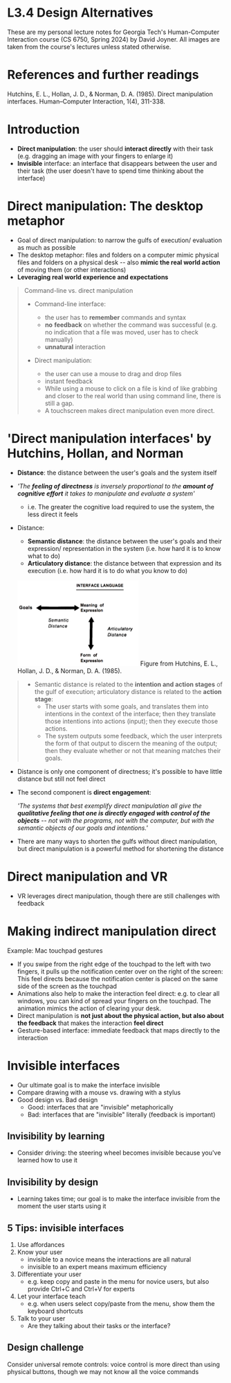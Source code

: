 # L3.4 Design Alternatives

These are my personal lecture notes for Georgia Tech's Human-Computer Interaction course (CS 6750, Spring 2024) by David Joyner. All images are taken from the course's lectures unless stated otherwise.

# References and further readings

Hutchins, E. L., Hollan, J. D., & Norman, D. A. (1985). Direct manipulation interfaces. Human–Computer Interaction, 1(4), 311-338.

# Introduction

- **Direct manipulation**: the user should **interact directly** with their task (e.g. dragging an image with your fingers to enlarge it)
- **Invisible** interface: an interface that disappears between the user and their task (the user doesn't have to spend time thinking about the interface)

# Direct manipulation: The desktop metaphor

- Goal of direct manipulation: to narrow the gulfs of execution/ evaluation as much as possible
- The desktop metaphor: files and folders on a computer mimic physical files and folders on a physical desk -- also **mimic the real world action** of moving them (or other interactions)
- **Leveraging real world experience and expectations**

> Command-line vs. direct manipulation
>
> - Command-line interface:
>   - the user has to **remember** commands and syntax
>   - **no** **feedback** on whether the command was successful (e.g. no indication that a file was moved, user has to check manually)
>   - **unnatural** interaction
>
> - Direct manipulation:
>   - the user can use a mouse to drag and drop files
>   - instant feedback
>   - While using a mouse to click on a file is kind of like grabbing and closer to the real world than using command line, there is still a gap.
>   - A touchscreen makes direct manipulation even more direct.

# 'Direct manipulation interfaces' by Hutchins, Hollan, and Norman

- **Distance**: the distance between the user's goals and the system itself
- *'The **feeling of directness** is inversely proportional to the **amount of cognitive effort** it takes to manipulate and evaluate a system'*
    - i.e. The greater the cognitive load required to use the system, the less direct it feels
- Distance:
    - **Semantic distance**: the distance between the user's goals and their expression/ representation in the system
    (i.e. how hard it is to know what to do)
    - **Articulatory distance**: the distance between that expression and its execution
    (i.e. how hard it is to do what you know to do)

    ![alt text](image-9.png)
    Figure from Hutchins, E. L., Hollan, J. D., & Norman, D. A. (1985).

> - Semantic distance is related to the **intention and action stages** of the gulf of execution; articulatory distance is related to the **action stage**:
>    - The user starts with some goals, and translates them into intentions in the context of the interface; then they translate those intentions into actions (input); then they execute those actions.
>    - The system outputs some feedback, which the user interprets the form of that output to discern the meaning of the output; then they evaluate whether or not that meaning matches their goals.

- Distance is only one component of directness; it's possible to have little distance but still not feel direct

- The second component is **direct engagement**:

    *'The systems that best exemplify direct manipulation all give the **qualitative feeling that one is directly engaged with control of the objects** -- not with the programs, not with the computer, but with the semantic objects of our goals and intentions.'*

- There are many ways to shorten the gulfs without direct manipulation, but direct manipulation is a powerful method for shortening the distance

# Direct manipulation and VR

- VR leverages direct manipulation, though there are still challenges with feedback

# Making indirect manipulation direct

Example: Mac touchpad gestures

- If you swipe from the right edge of the touchpad to the left with two fingers, it pulls up the notification center over on the right of the screen:
This feel directs because the notification center is placed on the same side of the screen as the touchpad
- Animations also help to make the interaction feel direct: e.g. to clear all windows, you can kind of spread your fingers on the touchpad. The animation mimics the action of clearing your desk.
- Direct manipulation is **not just about the physical action, but also about the feedback** that makes the interaction **feel direct**
- Gesture-based interface: immediate feedback that maps directly to the interaction

# Invisible interfaces

- Our ultimate goal is to make the interface invisible
- Compare drawing with a mouse vs. drawing with a stylus
- Good design vs. Bad design
    - Good: interfaces that are "invisible" metaphorically
    - Bad: interfaces that are "invisible" literally (feedback is important)

## Invisibility by learning

- Consider driving: the steering wheel becomes invisible because you've learned how to use it

## Invisibility by design

- Learning takes time; our goal is to make the interface invisible from the moment the user starts using it

## 5 Tips: invisible interfaces

1. Use affordances
2. Know your user
    - invisible to a novice means the interactions are all natural
    - invisible to an expert means maximum efficiency
3. Differentiate your user
    - e.g. keep copy and paste in the menu for novice users, but also provide Ctrl+C and Ctrl+V for experts
4. Let your interface teach
    - e.g. when users select copy/paste from the menu, show them the keyboard shortcuts
5. Talk to your user
    - Are they talking about their tasks or the interface?

## Design challenge

Consider universal remote controls: voice control is more direct than using physical buttons, though we may not know all the voice commands
